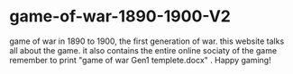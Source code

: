 # game-of-war-1890-1900-V2
game of war in 1890 to 1900, the first generation of war.
this website talks all about the game.
it also contains the entire online sociaty of the game
remember to print "game of war Gen1 templete.docx" .
Happy gaming!
